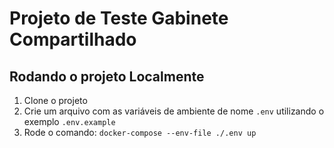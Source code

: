 # Projeto de Teste Gabinete Compartilhado

## Rodando o projeto Localmente
1. Clone o projeto
2. Crie um arquivo com as variáveis de ambiente de nome `.env` utilizando o exemplo `.env.example` 
4. Rode o comando: `docker-compose --env-file ./.env up`